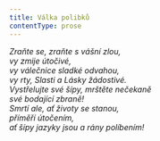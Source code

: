 ```yaml
---
title: Válka polibků
contentType: prose
---
```


_Zraňte se, zraňte s vášní zlou,  
vy zmije útočivé,  
vy válečnice sladké odvahou,  
vy rty, Slasti a Lásky žádostivé.  
Vystřelujte své šípy, mrštěte nečekaně  
své bodající zbraně!  
Smrtí ale, ať životy se stanou,  
příměří útočením,  
ať šípy jazyky jsou a rány políbením!_
